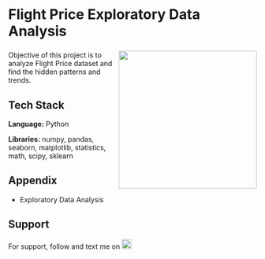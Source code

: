 # Flight Price Exploratory Data Analysis

###

<img align="right" height="280" src="https://export-download.canva.com/j0g_k/DAFgolj0g_k/504/0/0007-2321999253778461372.png?X-Amz-Algorithm=AWS4-HMAC-SHA256&X-Amz-Credential=AKIAJHKNGJLC2J7OGJ6Q%2F20230616%2Fus-east-1%2Fs3%2Faws4_request&X-Amz-Date=20230616T183323Z&X-Amz-Expires=12560&X-Amz-Signature=c7da9d7afb5d30da1fe22bf699d144708b25722e687d01c84e1564cf95590320&X-Amz-SignedHeaders=host&response-content-disposition=attachment%3B%20filename%2A%3DUTF-8%27%27Flight%2520price%2520EDA.png&response-expires=Fri%2C%2016%20Jun%202023%2022%3A02%3A43%20GMT"/>

###

Objective of this project is to analyze Flight Price dataset and find the hidden patterns and trends.

## Tech Stack

**Language:** Python

**Libraries:** numpy, pandas, seaborn, matplotlib, statistics, math, scipy, sklearn

## Appendix

* Exploratory Data Analysis

## Support

For support, follow and text me on </a>
    <a href="https://www.linkedin.com/in/tajamulk2/" target="_blank">
    <img src="https://img.shields.io/static/v1?message=LinkedIn&logo=linkedin&label=&color=0077B5&logoColor=white&labelColor=&style=plastic" height="20" alt="linkedin logo"  />
  </a>

